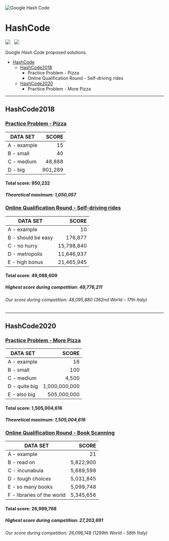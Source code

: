 ![Google Hash Code](https://i.imgur.com/KTDA2IL.png)

# HashCode
![](https://forthebadge.com/images/badges/powered-by-electricity.svg) &nbsp;
![](https://forthebadge.com/images/badges/gluten-free.svg)

Google *Hash Code* proposed solutions.

- [HashCode](#hashcode)
  * [HashCode2018](#hashcode2018)
    + Practice Problem - Pizza
    + Online Qualification Round - Self-driving rides
  * [HashCode2020](#hashcode2020)
    + Practice Problem - More Pizza

------

## HashCode2018

### [Practice Problem - Pizza](18-Pizza/problem_statement.pdf)
  
|     DATA SET      |     SCORE     |
| ----------------- | ------------: |
| A - example       |            15 |
| B - small         |            40 |
| C - medium        |        48,888 |
| D - big           |       901,289 |

#### Total score: 950,232
##### Theoretical maximum: 1,050,057


### [Online Qualification Round - Self-driving rides](18-Self-driving-rides/problem_statement.pdf)

|      DATA SET       |        SCORE        |
| ------------------- | ------------------: |
| A - example         |                  10 |
| B - should be easy  |             176,877 |
| C - no hurry        |          15,798,840 |
| D - metropolis      |          11,646,937 |
| E - high bonus      |          21,465,945 |

#### Total score: 49,088,609
##### Highest score during competition: 49,776,211
###### Our score during competition: 48,095,880 (362nd World – 17th Italy)

------

## HashCode2020

### [Practice Problem - More Pizza](20-More-Pizza/problem_statement.pdf)
  
|    DATA SET     |      SCORE      |
| --------------- | --------------: |
| A - example     |              16 |
| B - small       |             100 |
| C - medium      |           4,500 |
| D - quite big   |   1,000,000,000 |
| E - also big    |     505,000,000 |

#### Total score: 1,505,004,616
##### Theoretical maximum: 1,505,004,616


### [Online Qualification Round - Book Scanning](20-Book-Scanning/problem_statement.pdf)

|          DATA SET           |        SCORE        |
| --------------------------- | ------------------: |
| A - example                 |                  21 |
| B - read on                 |           5,822,900 |
| C - incunabula              |           5,689,598 |
| D - tough choices           |           5,031,845 |
| E - so many books           |           5,099,748 |
| F - libraries of the world  |           5,345,656 |

#### Total score: 26,989,768
##### Highest score during competition: 27,203,691
###### Our score during competition: 26,096,148 (1299th World – 58th Italy)
